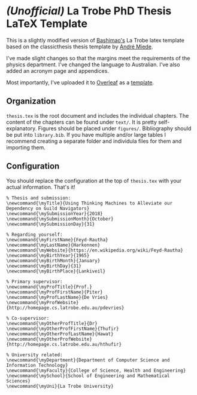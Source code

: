 # *(Unofficial)* La Trobe PhD Thesis LaTeX Template

This is a slightly modified version of [Bashimao's](https://github.com/bashimao/ltu-thesis) La Trobe latex template based on the classicthesis thesis template by [André Miede](https://bitbucket.org/amiede/classicthesis).

I've made slight changes so that the margins meet the requirements of the physics department. I've changed the language to Australian. I've also added an acronym page and appendices.

Most importantly, I've uploaded it to [Overleaf](https://www.overleaf.com/) as a [template](https://www.overleaf.com/latex/templates/unofficial-la-trobe-university-template/zfbdwvyrxshz).


## Organization
`thesis.tex` is the root document and includes the individual chapters. The content of the chapters can be found under `text/`. It is pretty self-explanatory. Figures should be placed under `figures/`. Bibliography should be put into `library.bib`. If you have multiple and/or large tables I recommend creating a separate folder and individula files for them and importing them.

## Configuration
You should replace the configuration at the top of `thesis.tex` with your actual information. That's it!

    % Thesis and submission:
    \newcommand{\myTitle}{Using Thinking Machines to Alleviate our Dependency on Guild Navigators}
    \newcommand{\mySubmissionYear}{2018}
    \newcommand{\mySubmissionMonth}{October}
    \newcommand{\mySubmissionDay}{31}

    % Regarding yourself:
    \newcommand{\myFirstName}{Feyd-Rautha}
    \newcommand{\myLastName}{Harkonnen}
    \newcommand{\myWebsite}{https://en.wikipedia.org/wiki/Feyd-Rautha}
    \newcommand{\myBirthYear}{1965}
    \newcommand{\myBirthMonth}{January}
    \newcommand{\myBirthDay}{31}
    \newcommand{\myBirthPlace}{Lankiveil}

    % Primary supervisor:
    \newcommand{\myProfTitle}{Prof.}
    \newcommand{\myProfFirstName}{Piter}
    \newcommand{\myProfLastName}{De Vries}
    \newcommand{\myProfWebsite}{http://homepage.cs.latrobe.edu.au/pdevries}

    % Co-supervisor:
    \newcommand{\myOtherProfTitle}{Dr}
    \newcommand{\myOtherProfFirstName}{Thufir}
    \newcommand{\myOtherProfLastName}{Hawat}
    \newcommand{\myOtherProfWebsite}{http://homepage.cs.latrobe.edu.au/hthufir}

    % University related:
    \newcommand{\myDepartment}{Department of Computer Science and Information Technology}
    \newcommand{\myFaculty}{College of Science, Health and Engineering}
    \newcommand{\mySchool}{School of Engineering and Mathematical Sciences}
    \newcommand{\myUni}{La Trobe University}


